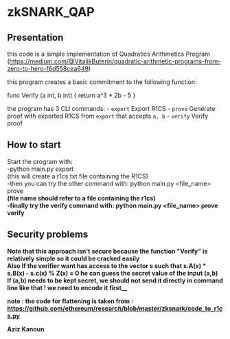 # zkSNARK_QAP

## Presentation

this code is a simple implementation of Quadratics Arithmetics Program (https://medium.com/@VitalikButerin/quadratic-arithmetic-programs-from-zero-to-hero-f6d558cea649)

this program creates a basic commitment to the following function:

func Verify (a int, b int) {
	 return a^3 * 2b - 5
}

the program has 3 CLI commands:
    - `export` Export R1CS
    - `prove` Generate proof with exported R1CS from `export` that accepts `a, b`
    - `verify` Verify proof


## How to start

Start the program with: \
-python main.py export\
(this will create a r1cs.txt file containing the R1CS)\
-then you can try the other command with: python main.py <file_name> prove <a> <b>\
(file name should refer to a file containing the r1cs)\
-finally try the verify command with:  python main.py <file_name> prove <a> <b> verify


## Security problems

Note that this approach isn't secure because the function "Verify" is relatively simple so it could be cracked easily\
Also If the verifier want has access to the vector s such that s.A(x) * s.B(x) - s.c(x) % Z(x) = 0 he can guess the secret value of the input (a,b)\
If (a,b) needs to be kept secret, we should not send it directly in command line like that ! we need to encode it first__


note :
the code for flattening is taken from : 
https://github.com/ethereum/research/blob/master/zksnark/code_to_r1cs.py


Aziz Kanoun

